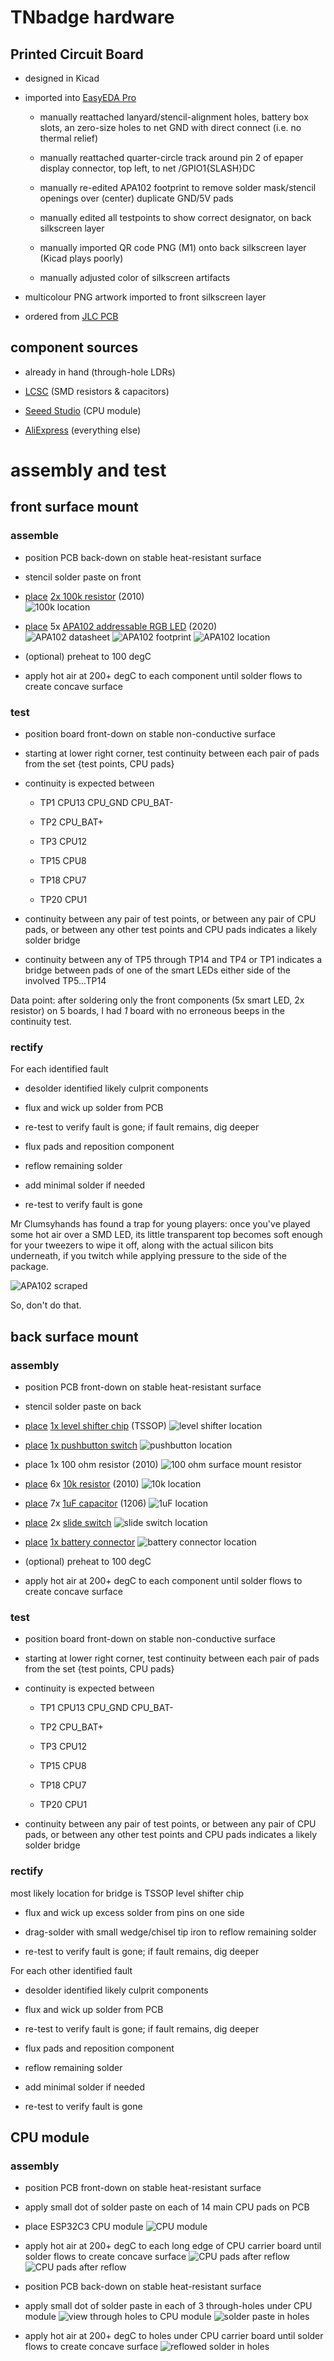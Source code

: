 # TNbadge hardware

## Printed Circuit Board

- designed in Kicad

- imported into [EasyEDA Pro](https://pro.easyeda.com)

   - manually reattached lanyard/stencil-alignment holes, battery box slots, an zero-size holes to net GND
 with direct connect (i.e. no thermal relief)

   - manually reattached quarter-circle track around pin 2 of epaper display connector, top left,
to net /GPIO1{SLASH}DC

   - manually re-edited APA102 footprint to remove solder mask/stencil openings over (center) duplicate GND/5V pads

   - manually edited all testpoints to show correct designator, on back silkscreen layer

   - manually imported QR code PNG (M1) onto back silkscreen layer (Kicad plays poorly)

   - manually adjusted color of silkscreen artifacts

- multicolour PNG artwork imported to front silkscreen layer

- ordered from [JLC PCB](https://jlcpcb.com)

## component sources

- already in hand (through-hole LDRs)

- [LCSC](https://lcsc.com) (SMD resistors & capacitors)

- [Seeed Studio](https://seeedstudio.com) (CPU module)

- [AliExpress](https://aliexpress.com) (everything else)


# assembly and test

## front surface mount

### assemble

- position PCB back-down on stable heat-resistant surface

- stencil solder paste on front

- [place](i/00-100k-b.jpg) [2x 100k resistor](i/00-100k-a.jpg) (2010)  
![100k location](i/00-100k-location.jpg)

- [place](i/03-APA102-b.jpg) 5x [APA102 addressable RGB LED](i/03-APA102-a.jpg) (2020)  
![APA102 datasheet](i/01-APA102.png)
![APA102 footprint](i/02-APA102.png)
![APA102 location](i/03-APA102-location.jpg)

- (optional) preheat to 100 degC

- apply hot air at 200+ degC to each component until solder flows to create concave surface

### test

- position board front-down on stable non-conductive surface

- starting at lower right corner, test continuity between each pair of pads from the set
{test points, CPU pads}

- continuity is expected between

   - TP1 CPU13 CPU\_GND CPU\_BAT-

   - TP2 CPU\_BAT+

   - TP3 CPU12

   - TP15 CPU8

   - TP18 CPU7

   - TP20 CPU1

- continuity between any pair of test points,
or between any pair of CPU pads,
or between any other test points and CPU pads
indicates a likely solder bridge

- continuity between any of TP5 through TP14 and TP4 or TP1
indicates a bridge between pads of one of the smart LEDs either side of the
involved TP5...TP14

Data point: after soldering only the front components (5x smart LED, 2x resistor) on 5 boards,
I had *1* board with no erroneous beeps in the continuity test.

### rectify

For each identified fault

- desolder identified likely culprit components

- flux and wick up solder from PCB

- re-test to verify fault is gone; if fault remains, dig deeper

- flux pads and reposition component

- reflow remaining solder

- add minimal solder if needed

- re-test to verify fault is gone

Mr Clumsyhands has found a trap for young players:
once you've played some hot air over a SMD LED,
its little transparent top becomes soft enough for your tweezers to wipe it off,
along with the actual silicon bits underneath, if you twitch while applying pressure to the side of the package.

![APA102 scraped](i/03-APA102-scraped.png)

So, don't do that.

## back surface mount

### assembly

- position PCB front-down on stable heat-resistant surface

- stencil solder paste on back

- [place](i/04-TXS0104-b.jpg) [1x level shifter chip](i/04-TXS0104-a.jpg) (TSSOP)
![level shifter location](i/04-TXS0104-location.jpg)

- [place](i/05-pbsw-b.jpg) [1x pushbutton switch](i/05-pbsw-a.jpg)
![pushbutton location](i/05-pbsw-location.jpg)

- place 1x 100 ohm resistor (2010)
![100 ohm surface mount resistor](i/06-100R.png)

- [place](i/07-10k-b.jpg) 6x [10k resistor](i/07-10k-a.jpg) (2010)
![10k location](i/07-10k-location.jpg)

- [place](i/08-1uF-b.jpg) 7x [1uF capacitor](i/08-1uF-a.jpg) (1206)
![1uF location](i/08-1uF-location.jpg)

- [place](i/09-pow_sw-b.jpg) 2x [slide switch](i/09-pow_sw-a.jpg)
![slide switch location](i/10-slide_sw-location.jpg)

- [place](i/11-batcon-a.jpg) [1x battery connector](i/11-batcon-a.jpg)
![battery connector location](i/11-batcon-location.jpg)

- (optional) preheat to 100 degC

- apply hot air at 200+ degC to each component until solder flows to create concave surface

### test

- position board front-down on stable non-conductive surface

- starting at lower right corner, test continuity between each pair of pads from the set
{test points, CPU pads}

- continuity is expected between

   - TP1 CPU13 CPU\_GND CPU\_BAT-

   - TP2 CPU\_BAT+

   - TP3 CPU12

   - TP15 CPU8

   - TP18 CPU7

   - TP20 CPU1

- continuity between any pair of test points,
or between any pair of CPU pads,
or between any other test points and CPU pads
indicates a likely solder bridge

### rectify

most likely location for bridge is TSSOP level shifter chip

- flux and wick up excess solder from pins on one side

- drag-solder with small wedge/chisel tip iron to reflow remaining solder

- re-test to verify fault is gone; if fault remains, dig deeper

For each other identified fault

- desolder identified likely culprit components

- flux and wick up solder from PCB

- re-test to verify fault is gone; if fault remains, dig deeper

- flux pads and reposition component

- reflow remaining solder

- add minimal solder if needed

- re-test to verify fault is gone

## CPU module

### assembly

- position PCB front-down on stable heat-resistant surface

- apply small dot of solder paste on each of 14 main CPU pads on PCB

- place ESP32C3 CPU module
![CPU module](i/12-CPU.jpg)

- apply hot air at 200+ degC to each long edge of CPU carrier board
until solder flows to create concave surface
![CPU pads after reflow](i/13-CPUreflow.png)
![CPU pads after reflow](i/14-CPUreflow.png)

- position PCB back-down on stable heat-resistant surface

- apply small dot of solder paste in each of 3 through-holes under CPU module
![view through holes to CPU module](i/15-underCPU.png)
![solder paste in holes](i/16-underCPUpaste.png)

- apply hot air at 200+ degC to holes under CPU carrier board
until solder flows to create concave surface
![reflowed solder in holes](i/17-underCPUreflow.png)



